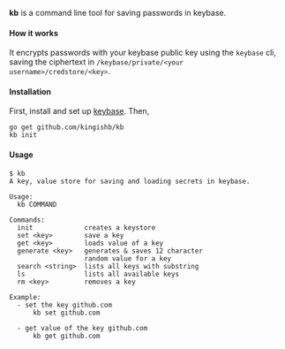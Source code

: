 
**kb** is a command line tool for saving passwords in keybase.

#### How it works

It encrypts passwords with your keybase public key using the `keybase`
cli, saving the ciphertext in `/keybase/private/<your username>/credstore/<key>`.

#### Installation
First, install and set up [keybase](https://keybase.io/). Then,
```
go get github.com/kingishb/kb
kb init
```

#### Usage
```
$ kb
A key, value store for saving and loading secrets in keybase.

Usage:
  kb COMMAND

Commands:
  init             creates a keystore
  set <key>        save a key
  get <key>        loads value of a key
  generate <key>   generates & saves 12 character 
                   random value for a key
  search <string>  lists all keys with substring
  ls               lists all available keys
  rm <key>         removes a key

Example:
  - set the key github.com
      kb set github.com

  - get value of the key github.com
      kb get github.com

```
